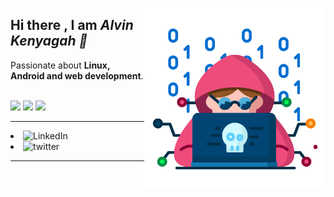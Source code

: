 <a href="#"><img align="right" height=290 src="assests\hacker.png"></a>
<h2>Hi there , I am <i>Alvin Kenyagah 👋</i></h2>
Passionate about <b>Linux, Android and web development</b>.
<br /><br />

<!-- Badges -->
<p>
    <a href="#"><img src="https://img.shields.io/github/followers/alvinkenyagah?style=social&label=follow"></a>
    <a href="#"><img src="https://img.shields.io/github/stars/alvinkenyagah?style=social"></a>
    <a href="#"><img src="https://hits.seeyoufarm.com/api/count/incr/badge.svg?url=https%3A%2F%2Fgithub.com%2alvinkenyagah&title=Visitors&count_bg=%230073EB"></a>
</p>


<!-- Social Badges-->
<hr />
<div  list-style: none;>
    <li href="https://www.linkedin.com/in/alvinkenyagah" target="_blank"><img
            src="https://img.shields.io/badge/LinkedIn-%230077B5?style=for-the-badge&logo=linkedin" alt="LinkedIn"></li>
    <li href="https://twitter.com/intent/follow?screen_name=alvinkenyagahl" target="_blank"><img
            src="https://img.shields.io/twitter/follow/alvinkenyagah"
            alt="twitter"></li>

</div>
<hr />

